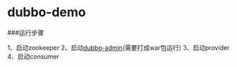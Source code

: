 # dubbo-demo

###运行步骤

1、启动zookeeper
2、启动[dubbo-admin](https://github.com/apache/incubator-dubbo/tree/dubbo-2.6.0)(需要打成war包运行)
3、启动provider
4、启动consumer
